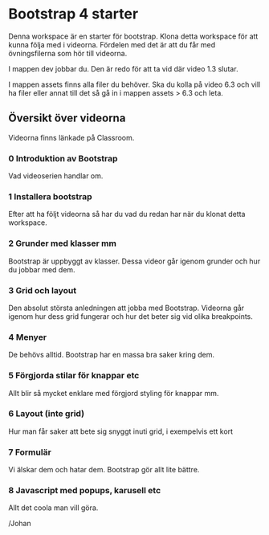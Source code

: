 # Bootstrap 4 starter
Denna workspace är en starter för bootstrap.
Klona detta workspace för att kunna följa med i videorna. Fördelen med det är att du får med övningsfilerna som hör till videorna.

I mappen dev jobbar du. Den är redo för att ta vid där video 1.3 slutar.

I mappen assets finns alla filer du behöver. Ska du kolla på video 6.3 och vill ha filer eller annat till det så gå in i mappen assets > 6.3 och leta.

## Översikt över videorna
Videorna finns länkade på Classroom.

### 0 Introduktion av Bootstrap
Vad videoserien handlar om. 

### 1 Installera bootstrap
Efter att ha följt videorna så har du vad du redan har när du klonat detta workspace.

### 2 Grunder med klasser mm
Bootstrap är uppbyggt av klasser. Dessa videor går igenom grunder och hur du jobbar med dem. 

### 3 Grid och layout
Den absolut största anledningen att jobba med Bootstrap. Videorna går igenom hur dess grid fungerar och hur det beter sig vid olika breakpoints.

### 4 Menyer
De behövs alltid. Bootstrap har en massa bra saker kring dem.

### 5 Förgjorda stilar för knappar etc
Allt blir så mycket enklare med förgjord styling för knappar mm.

### 6 Layout (inte grid)
Hur man får saker att bete sig snyggt inuti grid, i exempelvis ett kort

### 7 Formulär
Vi älskar dem och hatar dem. Bootstrap gör allt lite bättre.

### 8 Javascript med popups, karusell etc
Allt det coola man vill göra.

/Johan